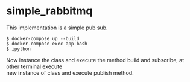 # simple_rabbitmq

This implementation is a simple pub sub.

```
$ docker-compose up --build
$ docker-compose exec app bash
$ ipython 
```

Now instance the class and execute the method build and subscribe, at other terminal execute <br/> new instance of class and execute publish method.
